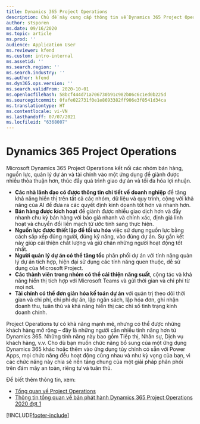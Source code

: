 ```yaml
---
title: Dynamics 365 Project Operations
description: Chủ đề này cung cấp thông tin về Dynamics 365 Project Operations.
author: stsporen
ms.date: 09/16/2020
ms.topic: article
ms.prod: ''
audience: Application User
ms.reviewer: kfend
ms.custom: intro-internal
ms.assetid: ''
ms.search.region: ''
ms.search.industry: ''
ms.author: kfend
ms.dyn365.ops.version: ''
ms.search.validFrom: 2020-10-01
ms.openlocfilehash: 58bcf444d71a706730b91c982b06c6c1ed0b225d
ms.sourcegitcommit: 0fafe022731f0e1e8693382ff906e3f8541d34ca
ms.translationtype: HT
ms.contentlocale: vi-VN
ms.lasthandoff: 07/07/2021
ms.locfileid: "6368007"
---
```

# <a name="dynamics-365-project-operations"></a>Dynamics 365 Project Operations

Microsoft Dynamics 365 Project Operations kết nối các nhóm bán hàng, nguồn lực, quản lý dự án và tài chính vào một ứng dụng để giành được nhiều thỏa thuận hơn, thúc đẩy quá trình giao dự án và tối đa hóa lợi nhuận.

-   **Các nhà lãnh đạo có được thông tin chi tiết về doanh nghiệp** để tăng khả năng hiển thị trên tất cả các nhóm, dữ liệu và quy trình, cộng với khả năng của AI để đưa ra các quyết định kinh doanh tốt hơn và nhanh hơn.
-   **Bán hàng được kích hoạt** để giành được nhiều giao dịch hơn và đẩy nhanh chu kỳ bán hàng với báo giá nhanh và chính xác, định giá linh hoạt và chuyển đổi liền mạch từ ước tính sang thực hiện.
-   **Nguồn lực được thiết lập để tối ưu hóa** việc sử dụng nguồn lực bằng cách sắp xếp đúng người, đúng kỹ năng, vào đúng dự án. Sự gắn kết này giúp cải thiện chất lượng và giữ chân những người hoạt động tốt nhất.
-   **Người quản lý dự án có thể tăng tốc** phân phối dự án với tính năng quản lý dự án tích hợp, hiện đại sử dụng các tính năng quen thuộc, dễ sử dụng của Microsoft Project.
-   **Các thành viên trong nhóm có thể cải thiện năng suất**, cộng tác và khả năng hiển thị tích hợp với Microsoft Teams và gửi thời gian và chi phí từ mọi nơi.
-   **Tài chính có thể đơn giản hóa kế toán dự án** với quản trị theo dõi thời gian và chi phí, chi phí dự án, lập ngân sách, lập hóa đơn, ghi nhận doanh thu, tuân thủ và khả năng hiển thị các chỉ số tình trạng kinh doanh chính.

Project Operations tự có khả năng mạnh mẽ, nhưng có thể được những khách hàng mở rộng – đây là những người cần nhiều tính năng hơn từ Dynamics 365. Những tính năng này bao gồm Tiếp thị, Nhân sự, Dịch vụ khách hàng, v.v. Cho dù bạn muốn chức năng bổ sung của một ứng dụng Dynamics 365 khác hoặc thêm vào ứng dụng tùy chỉnh có sẵn với Power Apps, mọi chức năng đều hoạt động cùng nhau và như kỳ vọng của bạn, vì các chức năng này chia sẻ nền tảng chung của một giải pháp phân phối trên đám mây an toàn, riêng tư và tuân thủ.

Để biết thêm thông tin, xem:

- [Tổng quan về Project Operations](https://dynamics.microsoft.com/en-us/project-operations/overview/)
- [Thông tin tổng quan về bản phát hành Dynamics 365 Project Operations 2020 đợt 1](/dynamics365-release-plan/2020wave1/dynamics365-project-operations/)



[!INCLUDE[footer-include](includes/footer-banner.md)]
